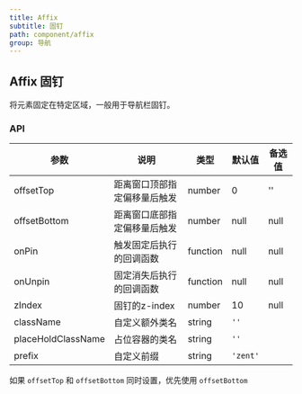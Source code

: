 ```yaml
---
title: Affix
subtitle: 固钉
path: component/affix
group: 导航
---
```


## Affix 固钉

将元素固定在特定区域，一般用于导航栏固钉。

### API

| 参数 | 说明 | 类型 | 默认值 | 备选值 |
|------|------|------|--------|--------|
| offsetTop | 距离窗口顶部指定偏移量后触发 | number | 0 | '' |
| offsetBottom | 距离窗口底部指定偏移量后触发 | number | null | null |
| onPin | 触发固定后执行的回调函数 | function | null | null |
| onUnpin | 固定消失后执行的回调函数 | function | null | null |
| zIndex | 固钉的z-index | number | 10 | null |
| className | 自定义额外类名  | string | `''`       |                                   |
| placeHoldClassName | 占位容器的类名  | string | `''`       |                                   |
| prefix    | 自定义前缀    | string | `'zent'`   |                                   |

如果 `offsetTop` 和 `offsetBottom` 同时设置，优先使用 `offsetBottom`

<style>
  .demo-nav {
      width: 100%;
      height: 60px;
      background-color: #ededed;
      line-height: 60px;
      text-align: center;
      border: 1px solid #2B90ED;
  }

  .demo-bottom {
    opacity: 0.8;
  }
</style>
